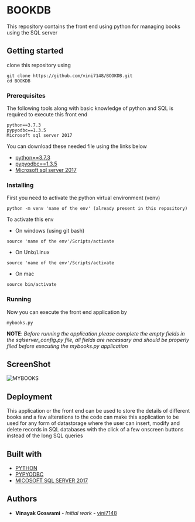 # BOOKDB

This repository contains the front end using python for managing books using the SQL server

## Getting started

clone this repository using
```
git clone https://github.com/vini7148/BOOKDB.git
cd BOOKDB
```

### Prerequisites

The following tools along with basic knowledge of python and SQL is required to execute this front end
```
python==3.7.3
pypyodbc==1.3.5
Microsoft sql server 2017
```

You can download these needed file using the links below

* [python==3.7.3](https://www.python.org/ftp/python/3.8.0/python-3.8.0.exe)
* [pypyodbc==1.3.5](https://pypi.org/project/pypyodbc/)
* [Microsoft sql server 2017](https://go.microsoft.com/fwlink/?linkid=853017)

### Installing

First you need to activate the python virtual environment (venv)
```
python -m venv 'name of the env' (already present in this repository)
```
To activate this env
* On windows (using git bash)
```
source 'name of the env'/Scripts/activate 
```
* On Unix/Linux
```
source 'name of the env'/Scripts/activate 
```
* On mac
```
source bin/activate
```


### Running

Now you can execute the front end application by
```
mybooks.py
```

**NOTE**: *Before running the application please complete the empty fields in the sqlserver_config.py file, all fields are necessary and should be properly filed before executing the mybooks.py application*

## ScreenShot

![MYBOOKS](https://github.com/vini7148/BOOKDB/blob/master/screenshots/ss1.png)

## Deployment

This application or the front end can be used to store the details of different books and a few alterations to the code can make this application to be used for any form of datastorage where the user can insert, modify and delete records in SQL databases with the click of a few onscreen buttons instead of the long SQL queries

## Built with

* [PYTHON](https://www.python.org/)
* [PYPYODBC](https://pypi.org/project/pypyodbc/)
* [MICOSOFT SQL SERVER 2017](https://www.microsoft.com/en-us/sql-server/sql-server-2017)

## Authors

* **Vinayak Goswami** - *Initial work* - [vini7148](https://github.com/vini7148)